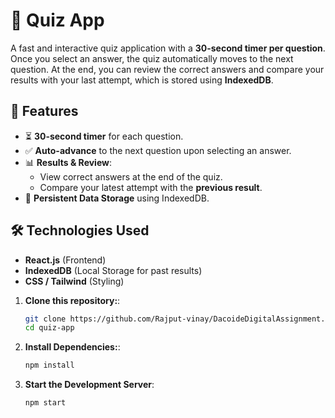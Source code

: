 # 🧠 Quiz App

A fast and interactive quiz application with a **30-second timer per question**. Once you select an answer, the quiz automatically moves to the next question. At the end, you can review the correct answers and compare your results with your last attempt, which is stored using **IndexedDB**.

## 🚀 Features

- ⏳ **30-second timer** for each question.
- ✅ **Auto-advance** to the next question upon selecting an answer.
- 📊 **Results & Review**:
  - View correct answers at the end of the quiz.
  - Compare your latest attempt with the **previous result**.
- 💾 **Persistent Data Storage** using IndexedDB.

## 🛠️ Technologies Used

- **React.js** (Frontend)
- **IndexedDB** (Local Storage for past results)
- **CSS / Tailwind** (Styling)

1. **Clone this repository:**:
   ```bash
   git clone https://github.com/Rajput-vinay/DacoideDigitalAssignment.git
   cd quiz-app
   
2. **Install Dependencies:**:
    ```bash
    npm install

3. **Start the Development Server**:
    ```bash
    npm start
